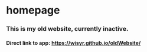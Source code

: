 # homepage
### This is my old website, currently inactive. 
#### Direct link to app: https://wisyr.github.io/oldWebsite/
